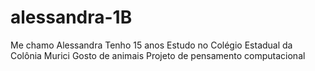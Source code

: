 # alessandra-1B
Me chamo Alessandra
Tenho 15 anos
Estudo no Colégio Estadual da Colônia Murici
Gosto de animais 
Projeto de pensamento computacional
